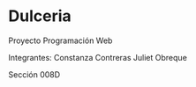 # Dulceria
Proyecto Programación Web

Integrantes:
Constanza Contreras
Juliet Obreque

Sección 008D
